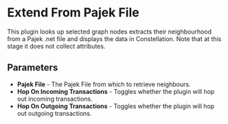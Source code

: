 # Extend From Pajek File

This plugin looks up selected graph nodes extracts their neighbourhood
from a Pajek .net file and displays the data in Constellation. Note that
at this stage it does not collect attributes.

## Parameters

-   **Pajek File** - The Pajek File from which to retrieve neighbours.
-   **Hop On Incoming Transactions** - Toggles whether the plugin will
    hop out incoming transactions.
-   **Hop On Outgoing Transactions** - Toggles whether the plugin will
    hop out outgoing transactions.
